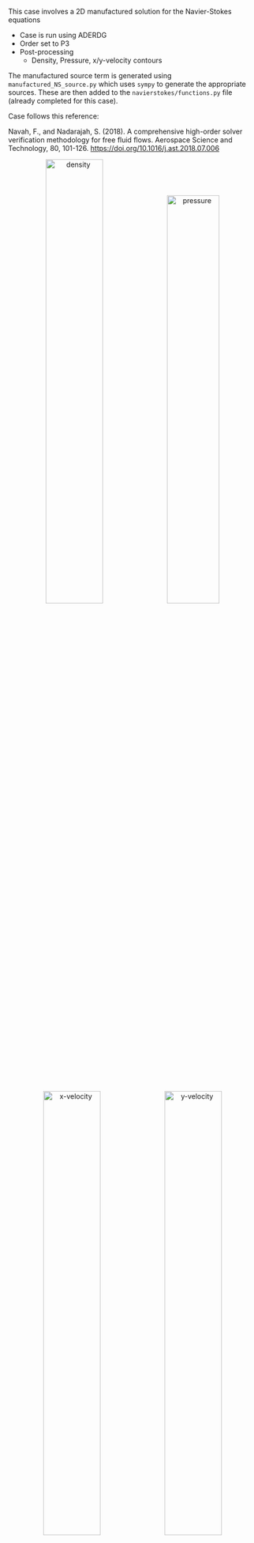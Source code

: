 This case involves a 2D manufactured solution for the Navier-Stokes equations
  - Case is run using ADERDG
  - Order set to P3
  - Post-processing
    - Density, Pressure, x/y-velocity contours 

The manufactured source term is generated using `manufactured_NS_source.py` which uses `sympy` to generate the appropriate sources. These are then added to the  `navierstokes/functions.py` file (already completed for this case). 

Case follows this reference:

Navah, F., and Nadarajah, S. (2018). A comprehensive high-order solver verification methodology for free fluid flows. Aerospace Science and Technology, 80, 101-126. https://doi.org/10.1016/j.ast.2018.07.006


<p align="center">
  <img alt="density" src="https://user-images.githubusercontent.com/55554103/137536697-662c10aa-2a10-45f8-bc53-34a3e698893e.png" width="48%"></a>
  <img alt="pressure" src="https://user-images.githubusercontent.com/55554103/137536743-9636df51-e629-4a07-956f-bf81ef8f86e9.png" width="46%"></a>
</p>

<p align="center">
  <img alt="x-velocity" src="https://user-images.githubusercontent.com/55554103/137536782-a812af78-7b17-4583-b4ea-8f0ff47bc535.png" width="48%"></a>
  <img alt="y-velocity" src="https://user-images.githubusercontent.com/55554103/137536826-51c038c2-1ced-4399-aaa2-9acaeb752db4.png" width="48%"></a>
</p>
